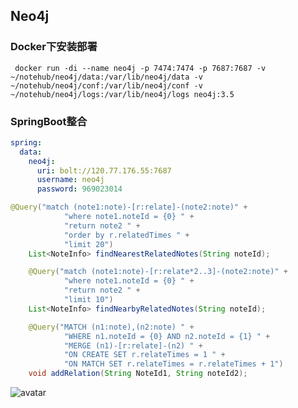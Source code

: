 ## Neo4j

### Docker下安装部署

```shell
 docker run -di --name neo4j -p 7474:7474 -p 7687:7687 -v ~/notehub/neo4j/data:/var/lib/neo4j/data -v ~/notehub/neo4j/conf:/var/lib/neo4j/conf -v ~/notehub/neo4j/logs:/var/lib/neo4j/logs neo4j:3.5
```

### SpringBoot整合

```yml
spring:
  data:
    neo4j:
      uri: bolt://120.77.176.55:7687
      username: neo4j
      password: 969023014
```



```java
@Query("match (note1:note)-[r:relate]-(note2:note)" +
            "where note1.noteId = {0} " +
            "return note2 " +
            "order by r.relatedTimes " +
            "limit 20")
    List<NoteInfo> findNearestRelatedNotes(String noteId);

    @Query("match (note1:note)-[r:relate*2..3]-(note2:note)" +
            "where note1.noteId = {0} " +
            "return note2 " +
            "limit 10")
    List<NoteInfo> findNearbyRelatedNotes(String noteId);

    @Query("MATCH (n1:note),(n2:note) " +
            "WHERE n1.noteId = {0} AND n2.noteId = {1} " +
            "MERGE (n1)-[r:relate]-(n2) " +
            "ON CREATE SET r.relateTimes = 1 " +
            "ON MATCH SET r.relateTimes = r.relateTimes + 1")
    void addRelation(String NoteId1, String noteId2);
```

![avatar](http://ecnuonion.club/969023014%40qq.com07da7496e0ff4cc0869f5a5c9d0781a6?e=1614415930&token=SStPJbNpriAFEzb0LvB1ooO7X__CB5xpwt8cE8UE:jslCeSEFDXRvPvY1DUstFKUkhDA=)

